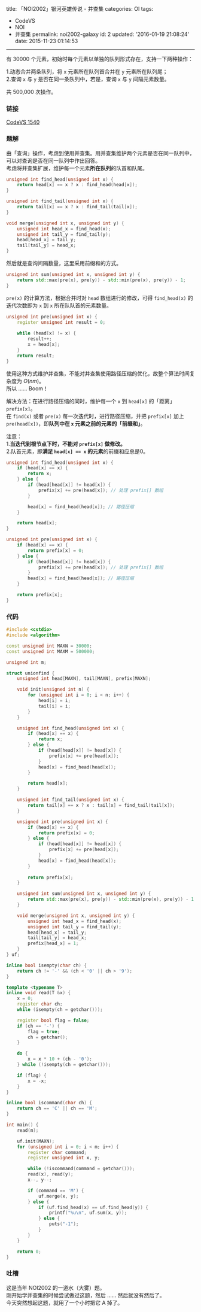 title: 「NOI2002」银河英雄传说 - 并查集
categories: OI
tags: 
  - CodeVS
  - NOI
  - 并查集
permalink: noi2002-galaxy
id: 2
updated: '2016-01-19 21:08:24'
date: 2015-11-23 01:14:53
---

有 30000 个元素，初始时每个元素以单独的队列形式存在，支持一下两种操作：

1.动态合并两条队列，将 `x` 元素所在队列首合并在 `y` 元素所在队列尾；  
2.查询 `x` 与 `y` 是否在同一条队列中，若是，查询 `x` 与 `y` 间隔元素数量。

共 500,000 次操作。

<!-- more -->

### 链接
[CodeVS 1540](http://codevs.cn/problem/1540/)

### 题解
由「查询」操作，考虑到使用并查集。用并查集维护两个元素是否在同一队列中，可以对查询是否在同一队列中作出回答。  
考虑将并查集扩展，维护每一个元素**所在队列**的队首和队尾。

```cpp
unsigned int find_head(unsigned int x) {
	return head[x] == x ? x : find_head(head[x]);
}

unsigned int find_tail(unsigned int x) {
	return tail[x] == x ? x : find_tail(tail[x]);
}

void merge(unsigned int x, unsigned int y) {
	unsigned int head_x = find_head(x);
	unsigned int tail_y = find_tail(y);
	head[head_x] = tail_y;
	tail[tail_y] = head_x;
}
```
然后就是查询间隔数量，这里采用前缀和的方式。
```cpp
unsigned int sum(unsigned int x, unsigned int y) {
	return std::max(pre(x), pre(y)) - std::min(pre(x), pre(y)) - 1;
}
```
`pre(x)` 的计算方法，根据合并时对 `head` 数组进行的修改，可得 `find_head(x)` 的迭代次数即为 `x` 到 `x` 所在队队首的元素数量。
```cpp
unsigned int pre(unsigned int x) {
	register unsigned int result = 0;
	
	while (head[x] != x) {
		result++;
		x = head[x];
	}
	return result;
}
```
使用这种方式维护并查集，不能对并查集使用路径压缩的优化，故整个算法时间复杂度为 $O(nm)$。  
所以 …… Boom！  

解决方法：在进行路径压缩的同时，维护每一个 `x` 到 `head[x]` 的「距离」 `prefix[x]`。  
在 `find(x)` 或者 `pre(x)` 每一次迭代时，进行路径压缩，并把 `prefix[x]` 加上 `pre(head[x])`，即**队列中在 `x` 元素之前的元素的「前缀和」**。  

注意：  
 1.**当迭代到根节点下时，不能对 `prefix[x]` 做修改。**  
 2.队首元素，即**满足 `head[x] == x` 的元素**的前缀和应总是0。  

```cpp
unsigned int find_head(unsigned int x) {
	if (head[x] == x) {
		return x;
	} else {
		if (head[head[x]] != head[x]) {
			prefix[x] += pre(head[x]); // 处理 prefix[] 数组
		}

		head[x] = find_head(head[x]); // 路径压缩
	}

	return head[x];
}

unsigned int pre(unsigned int x) {
	if (head[x] == x) {
		return prefix[x] = 0;
	} else {
		if (head[head[x]] != head[x]) {
			prefix[x] += pre(head[x]); // 处理 prefix[] 数组
		}
		head[x] = find_head(head[x]); // 路径压缩
	}

	return prefix[x];
}
```
### 代码
```cpp
#include <cstdio>
#include <algorithm>

const unsigned int MAXN = 30000;
const unsigned int MAXM = 500000;

unsigned int m;

struct unionfind {
	unsigned int head[MAXN], tail[MAXN], prefix[MAXN];

	void init(unsigned int n) {
		for (unsigned int i = 0; i < n; i++) {
			head[i] = i;
			tail[i] = i;
		}
	}

	unsigned int find_head(unsigned int x) {
		if (head[x] == x) {
			return x;
		} else {
			if (head[head[x]] != head[x]) {
				prefix[x] += pre(head[x]);
			}
			head[x] = find_head(head[x]);
		}

		return head[x];
	}

	unsigned int find_tail(unsigned int x) {
		return tail[x] == x ? x : tail[x] = find_tail(tail[x]);
	}

	unsigned int pre(unsigned int x) {
		if (head[x] == x) {
			return prefix[x] = 0;
		} else {
			if (head[head[x]] != head[x]) {
				prefix[x] += pre(head[x]);
			}
			head[x] = find_head(head[x]);
		}
		
		return prefix[x];
	}

	unsigned int sum(unsigned int x, unsigned int y) {
		return std::max(pre(x), pre(y)) - std::min(pre(x), pre(y)) - 1;
	}

	void merge(unsigned int x, unsigned int y) {
		unsigned int head_x = find_head(x);
		unsigned int tail_y = find_tail(y);
		head[head_x] = tail_y;
		tail[tail_y] = head_x;
		prefix[head_x] = 1;
	}
} uf;

inline bool isempty(char ch) {
	return ch != '-' && (ch < '0' || ch > '9');
}

template <typename T>
inline void read(T &x) {
	x = 0;
	register char ch;
	while (isempty(ch = getchar()));

	register bool flag = false;
	if (ch == '-') {
		flag = true;
		ch = getchar();
	}

	do {
		x = x * 10 + (ch - '0');
	} while (!isempty(ch = getchar()));

	if (flag) {
		x = -x;
	}
}

inline bool iscommand(char ch) {
	return ch == 'C' || ch == 'M';
}

int main() {
	read(m);

	uf.init(MAXN);
	for (unsigned int i = 0; i < m; i++) {
		register char command;
		register unsigned int x, y;

		while (!iscommand(command = getchar()));
		read(x), read(y);
		x--, y--;

		if (command == 'M') {
			uf.merge(x, y);
		} else {
			if (uf.find_head(x) == uf.find_head(y)) {
				printf("%u\n", uf.sum(x, y));
			} else {
				puts("-1");
			}
		}
	}

	return 0;
}
```
### 吐槽
这是当年 NOI2002 的一道水（大雾）题。  
刚开始学并查集的时候尝试做过这题，然后 …… 然后就没有然后了。  
今天突然想起这题，就用了一个小时把它 A 掉了。